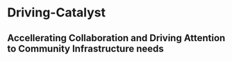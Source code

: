 # Driving-Catalyst
## Accellerating Collaboration and Driving Attention to Community Infrastructure needs
